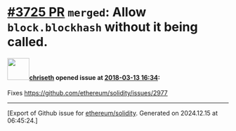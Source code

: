# [\#3725 PR](https://github.com/ethereum/solidity/pull/3725) `merged`:  Allow ``block.blockhash`` without it being called. 

#### <img src="https://avatars.githubusercontent.com/u/9073706?v=4" width="50">[chriseth](https://github.com/chriseth) opened issue at [2018-03-13 16:34](https://github.com/ethereum/solidity/pull/3725):

Fixes https://github.com/ethereum/solidity/issues/2977




-------------------------------------------------------------------------------



[Export of Github issue for [ethereum/solidity](https://github.com/ethereum/solidity). Generated on 2024.12.15 at 06:45:24.]
